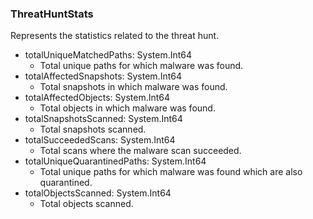 ### ThreatHuntStats
Represents the statistics related to the threat hunt.

- totalUniqueMatchedPaths: System.Int64
  - Total unique paths for which malware was found.
- totalAffectedSnapshots: System.Int64
  - Total snapshots in which malware was found.
- totalAffectedObjects: System.Int64
  - Total objects in which malware was found.
- totalSnapshotsScanned: System.Int64
  - Total snapshots scanned.
- totalSucceededScans: System.Int64
  - Total scans where the malware scan succeeded.
- totalUniqueQuarantinedPaths: System.Int64
  - Total unique paths for which malware was found which are also quarantined.
- totalObjectsScanned: System.Int64
  - Total objects scanned.
